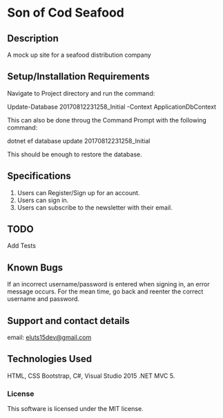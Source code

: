 # Son of Cod Seafood

## Description

A mock up site for a seafood distribution company

## Setup/Installation Requirements
Navigate to Project directory and run the command:

Update-Database 20170812231258_Initial -Context ApplicationDbContext

This can also be done throug the Command Prompt with the following command:

dotnet ef database update 20170812231258_Initial

This should be enough to restore the database.

## Specifications
1. Users can Register/Sign up for an account.
2. Users can sign in.
3. Users can subscribe to the newsletter with their email.

## TODO

Add Tests

## Known Bugs
If an incorrect username/password is entered when signing in, an error message occurs.
For the mean time, go back and reenter the correct username and password.

## Support and contact details
email: eluts15dev@gmail.com

## Technologies Used

HTML, CSS Bootstrap, C#, Visual Studio 2015 .NET MVC 5.

### License

This software is licensed under the MIT license.
